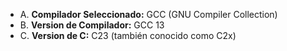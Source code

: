 - A. **Compilador Seleccionado:** GCC (GNU Compiler Collection)
- B. **Version de Compilador:** GCC 13
- C. **Version de C:** C23 (también conocido como C2x)
